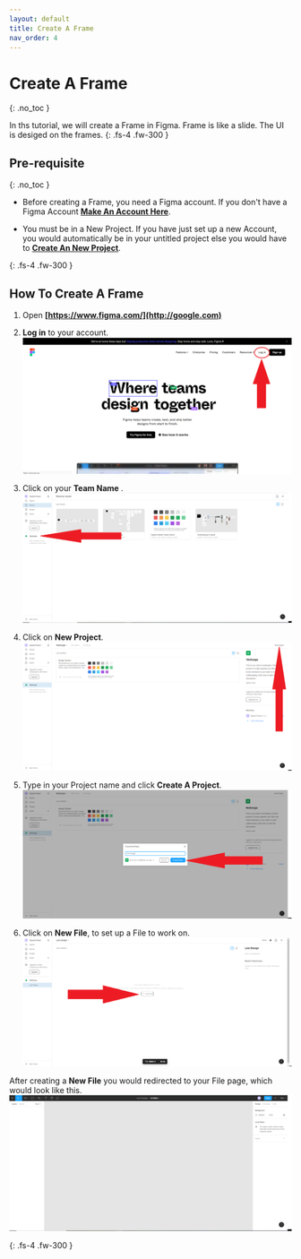 ```yaml
---
layout: default
title: Create A Frame
nav_order: 4
---
```

# Create A Frame
{: .no_toc }

In ths tutorial, we will create a Frame in Figma. Frame is like a slide. The UI is desiged on the frames. 
{: .fs-4 .fw-300 }

## Pre-requisite
{: .no_toc }

* Before creating a Frame, you need a Figma account. If you don't have a Figma Account **[Make An Account Here](https://thesayedfahad.github.io/Fahad-Test-Docs/docs/configuration/)**. 

* You must be in a New Project. If you have just set up a new Account, you would automatically be in your untitled project else you would have to **[Create An New Project](https://thesayedfahad.github.io/Fahad-Test-Docs/docs/task2/)**. 

{: .fs-4 .fw-300 }


## How To Create A Frame

1. Open **[https://www.figma.com/](http://google.com)**

2.  **Log in** to your account.
  ![alt text](https://github.com/thesayedfahad/Fahad-Test-Docs/blob/gh-pages/assets/images/login.png?raw=true "Logo Title Text 0")


3. Click on your **Team Name** .
  ![alt text](https://github.com/thesayedfahad/Fahad-Test-Docs/blob/gh-pages/assets/images/wedes.png?raw=true "Logo Title Text 1")

4. Click on **New Project**.
  ![alt text](https://github.com/thesayedfahad/Fahad-Test-Docs/blob/gh-pages/assets/images/wedesign-2.png?raw=true "Logo Title Text 2")

5. Type in your Project name and click **Create A Project**.
  ![alt text](https://github.com/thesayedfahad/Fahad-Test-Docs/blob/gh-pages/assets/images/wedesin3.png?raw=true "Logo Title Text 3")

6. Click on **New File**, to set up a File to work on.
  ![alt text](https://github.com/thesayedfahad/Fahad-Test-Docs/blob/gh-pages/assets/images/4.png?raw=true "Logo Title Text 4")

After creating a **New File** you would redirected to your File page, which would look like this.
  ![alt text](https://github.com/thesayedfahad/Fahad-Test-Docs/blob/gh-pages/assets/images/55.png?raw=true "Logo Title Text 5")


{: .fs-4 .fw-300 }  
